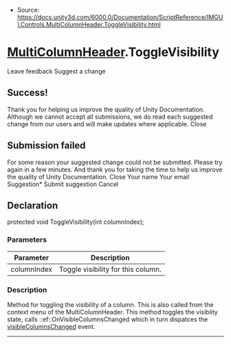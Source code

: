 * Source: https://docs.unity3d.com/6000.0/Documentation/ScriptReference/IMGUI.Controls.MultiColumnHeader.ToggleVisibility.html

#  [MultiColumnHeader](https://docs.unity3d.com/6000.0/Documentation/ScriptReference/IMGUI.Controls.MultiColumnHeader.html).ToggleVisibility
Leave feedback
Suggest a change
## Success!
Thank you for helping us improve the quality of Unity Documentation. Although we cannot accept all submissions, we do read each suggested change from our users and will make updates where applicable.
Close
## Submission failed
For some reason your suggested change could not be submitted. Please <a>try again</a> in a few minutes. And thank you for taking the time to help us improve the quality of Unity Documentation.
Close
Your name Your email Suggestion* Submit suggestion
Cancel
## Declaration
protected void ToggleVisibility(int columnIndex); 
### Parameters
Parameter | Description  
---|---  
columnIndex | Toggle visibility for this column.  
### Description
Method for toggling the visibility of a column.
This is also called from the context menu of the MultiColumnHeader. This method toggles the visiblity state, calls ::ef::OnVisibleColumnsChanged which in turn dispatces the [visibleColumnsChanged](https://docs.unity3d.com/6000.0/Documentation/ScriptReference/IMGUI.Controls.MultiColumnHeader-visibleColumnsChanged.html) event.
* * *
